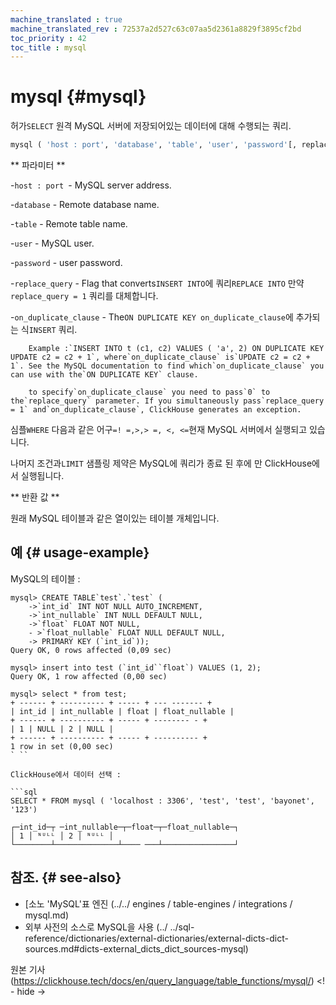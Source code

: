 ```yaml
--- 
machine_translated : true 
machine_translated_rev : 72537a2d527c63c07aa5d2361a8829f3895cf2bd 
toc_priority : 42 
toc_title : mysql 
--- 
```


# mysql {#mysql} 

허가`SELECT` 원격 MySQL 서버에 저장되어있는 데이터에 대해 수행되는 쿼리. 

```sql 
mysql ( 'host : port', 'database', 'table', 'user', 'password'[, replace_query 'on_duplicate_clause']); 
``` 

** 파라미터 ** 

-`host : port `- MySQL server address. 

-`database` - Remote database name. 

-`table` - Remote table name. 

-`user` - MySQL user. 

-`password` - user password. 

-`replace_query` - Flag that converts`INSERT INTO`에 쿼리`REPLACE INTO` 만약`replace_query = 1` 쿼리를 대체합니다.

-`on_duplicate_clause` - The`ON DUPLICATE KEY on_duplicate_clause`에 추가되는 식`INSERT` 쿼리. 

        Example :`INSERT INTO t (c1, c2) VALUES ( 'a', 2) ON DUPLICATE KEY UPDATE c2 = c2 + 1`, where`on_duplicate_clause` is`UPDATE c2 = c2 + 1`. See the MySQL documentation to find which`on_duplicate_clause` you can use with the`ON DUPLICATE KEY` clause. 

        to specify`on_duplicate_clause` you need to pass`0` to the`replace_query` parameter. If you simultaneously pass`replace_query = 1` and`on_duplicate_clause`, ClickHouse generates an exception. 

심플`WHERE` 다음과 같은 어구`=! =,>,> =, <, <=`현재 MySQL 서버에서 실행되고 있습니다. 

나머지 조건과`LIMIT` 샘플링 제약은 MySQL에 쿼리가 종료 된 후에 만 ClickHouse에서 실행됩니다. 

** 반환 값 ** 

원래 MySQL 테이블과 같은 열이있는 테이블 개체입니다. 

## 예 {# usage-example}

MySQL의 테이블 : 

```text 
mysql> CREATE TABLE`test`.`test` ( 
    ->`int_id` INT NOT NULL AUTO_INCREMENT, 
    ->`int_nullable` INT NULL DEFAULT NULL, 
    ->`float` FLOAT NOT NULL, 
    - >`float_nullable` FLOAT NULL DEFAULT NULL, 
    -> PRIMARY KEY (`int_id`)); 
Query OK, 0 rows affected (0,09 sec) 

mysql> insert into test (`int_id``float`) VALUES (1, 2); 
Query OK, 1 row affected (0,00 sec) 

mysql> select * from test; 
+ ------ + ---------- + ----- + --- ------- + 
| int_id | int_nullable | float | float_nullable | 
+ ------ + ---------- + ----- + -------- - + 
| 1 | NULL | 2 | NULL | 
+ ------ + ---------- + ----- + ---------- + 
1 row in set (0,00 sec) 
` ``

ClickHouse에서 데이터 선택 : 

```sql 
SELECT * FROM mysql ( 'localhost : 3306', 'test', 'test', 'bayonet', '123') 
``` 

```text 
┌─int_id─┬ ─int_nullable─┬─float─┬─float_nullable─┐ 
│ 1 │ ᴺᵁᴸᴸ │ 2 │ ᴺᵁᴸᴸ │ 
└────────┴──────────────┴──── ───┴────────────────┘ 
``` 

## 참조. {# see-also} 

- [소노 'MySQL'표 엔진 (../../ engines / table-engines / integrations / mysql.md) 
- 외부 사전의 소스로 MySQL을 사용 (../ ../sql-reference/dictionaries/external-dictionaries/external-dicts-dict-sources.md#dicts-external_dicts_dict_sources-mysql)

원본 기사 (https://clickhouse.tech/docs/en/query_language/table_functions/mysql/) <! - hide ->
